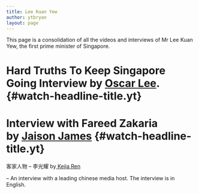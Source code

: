 ```yaml
---
title: Lee Kuan Yew
author: ytbryan
layout: page
---
```

This page is a consolidation of all the videos and interviews of Mr Lee Kuan Yew, the first prime minister of Singapore.

# <span id="eow-title" class="watch-title long-title" dir="ltr" title="Lee Kuan Yew Hard Truths To Keep Singapore Going Interview - Hot-button Topics">Hard Truths To Keep Singapore Going Interview by <a class=" yt-uix-sessionlink     spf-link  g-hovercard" href="https://www.youtube.com/channel/UCv-Kc0uYbaHtcoQaKMebx5A" data-ytid="UCv-Kc0uYbaHtcoQaKMebx5A" data-sessionlink="ei=BnzLVMryNuf6oAPT34GgCA" data-name="">Oscar Lee</a>. </span> {#watch-headline-title.yt}



# <span id="eow-title" class="watch-title " dir="ltr" title="Lee Kuan Yew - Interview with Fareed Zakaria">Interview with Fareed Zakaria by <a class=" yt-uix-sessionlink     spf-link  g-hovercard" href="https://www.youtube.com/channel/UCra5YytKYSn_gu-Pd6YlA7A" data-sessionlink="ei=kYPLVKX-E5r9oAO2h4CIBQ" data-ytid="UCra5YytKYSn_gu-Pd6YlA7A" data-name="">Jaison James</a></span> {#watch-headline-title.yt}



客家人物 &#8211; 李光耀 by<span class="video-thumb  yt-thumb yt-thumb-48 g-hovercard" data-ytid="UCLflIwOxDWDBvAFRiuMrvgA"><span class="yt-thumb-square"><span class="yt-thumb-clip"><a class="yt-user-photo yt-uix-sessionlink     spf-link  g-hovercard" href="https://www.youtube.com/user/Dix2007" data-sessionlink="itct=" data-ytid="UCLflIwOxDWDBvAFRiuMrvgA"> </a></span></span></span><a class=" yt-uix-sessionlink     spf-link  g-hovercard" href="https://www.youtube.com/channel/UCLflIwOxDWDBvAFRiuMrvgA" data-sessionlink="ei=oCHPVIv1GaSXoAOgz4DoCw" data-ytid="UCLflIwOxDWDBvAFRiuMrvgA" data-name="">Kejia Ren</a>

&#8211; An interview with a leading chinese media host. The interview is in English.